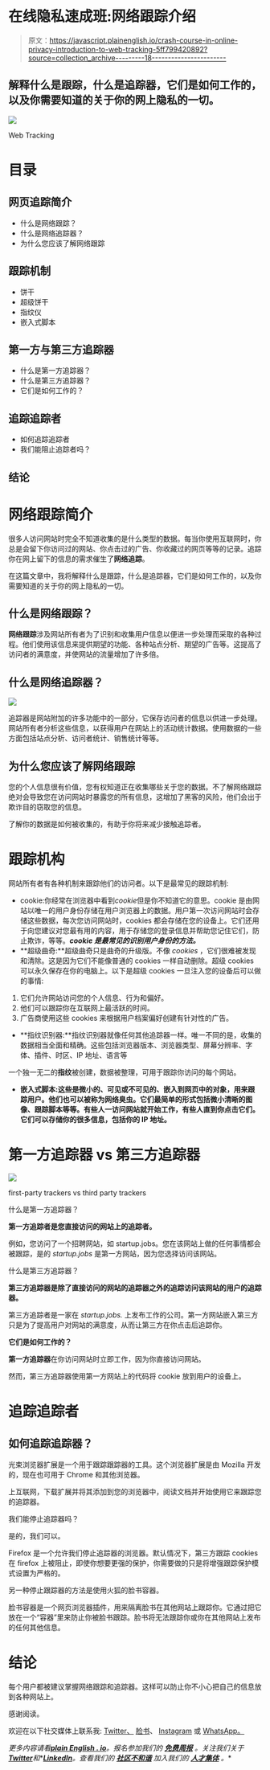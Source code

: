 # 在线隐私速成班:网络跟踪介绍

> 原文：<https://javascript.plainenglish.io/crash-course-in-online-privacy-introduction-to-web-tracking-5ff799420892?source=collection_archive---------18----------------------->

## 解释什么是跟踪，什么是追踪器，它们是如何工作的，以及你需要知道的关于你的网上隐私的一切。

![](img/73ae9eacfaec31aef1d8429fc2c131fa.png)

Web Tracking

# **目录**

## 网页追踪简介

*   什么是网络跟踪？
*   什么是网络追踪器？
*   为什么您应该了解网络跟踪

## 跟踪机制

*   饼干
*   超级饼干
*   指纹仪
*   嵌入式脚本

## 第一方与第三方追踪器

*   什么是第一方追踪器？
*   什么是第三方追踪器？
*   它们是如何工作的？

## 追踪追踪者

*   如何追踪追踪者
*   我们能阻止追踪者吗？

## 结论

# **网络跟踪简介**

很多人访问网站时完全不知道收集的是什么类型的数据。每当你使用互联网时，你总是会留下你访问过的网站、你点击过的广告、你收藏过的网页等等的记录。追踪你在网上留下的信息的需求催生了**网络追踪**。

在这篇文章中，我将解释什么是跟踪，什么是追踪器，它们是如何工作的，以及你需要知道的关于你的网上隐私的一切。

## 什么是网络跟踪？

**网络跟踪**涉及网站所有者为了识别和收集用户信息以便进一步处理而采取的各种过程。他们使用该信息来提供期望的功能、各种站点分析、期望的广告等。这提高了访问者的满意度，并使网站的流量增加了许多倍。

## 什么是网络追踪器？

![](img/b8f85d1b47a7d15b789c1a31f23d9f87.png)

追踪器是网站附加的许多功能中的一部分，它保存访问者的信息以供进一步处理。网站所有者分析这些信息，以获得用户在网站上的活动统计数据。使用数据的一些方面包括站点分析、访问者统计、销售统计等等。

## 为什么您应该了解网络跟踪

您的个人信息很有价值，您有权知道正在收集哪些关于您的数据。不了解网络跟踪绝对会导致您在访问网站时暴露您的所有信息，这增加了黑客的风险，他们会出于欺诈目的窃取您的信息。

了解你的数据是如何被收集的，有助于你将来减少接触追踪者。

# **跟踪机构**

网站所有者有各种机制来跟踪他们的访问者。以下是最常见的跟踪机制:

*   cookie:你经常在浏览器中看到*cookie*但是你不知道它的意思。cookie 是由网站以唯一的用户身份存储在用户浏览器上的数据。用户第一次访问网站时会存储这些数据，每次您访问网站时，cookies 都会存储在您的设备上。它们还用于向您建议对您最有用的内容，用于存储您的登录信息并帮助您记住它们，防止欺诈，等等。***cookie 是最常见的识别用户身份的方法。***
*   **超级曲奇:**超级曲奇只是曲奇的升级版。不像 *cookies* ，它们很难被发现和清除。这是因为它们不能像普通的 cookies 一样自动删除。超级 cookies 可以永久保存在你的电脑上。以下是超级 cookies 一旦注入您的设备后可以做的事情:

1.  它们允许网站访问您的个人信息、行为和偏好。
2.  他们可以跟踪你在互联网上最活跃的时间。
3.  广告商使用这些 cookies 来根据用户档案偏好创建有针对性的广告。

*   **指纹识别器:**指纹识别器就像任何其他追踪器一样。唯一不同的是，收集的数据相当全面和精确。这些包括浏览器版本、浏览器类型、屏幕分辨率、字体、插件、时区、IP 地址、语言等

一个独一无二的**指纹**被创建，数据被整理，可用于跟踪你访问的每个网站。

*   **嵌入式脚本:**这些是微小的、可见或不可见的、嵌入到网页中的对象，用来跟踪用户。他们也可以被称为**网络臭虫。它们最简单的形式包括微小清晰的图像、跟踪脚本等等。有些人一访问网站就开始工作，有些人直到你点击它们。它们可以存储你的很多信息，包括你的 IP 地址。**

# **第一方追踪器 vs 第三方追踪器**

![](img/9c05664059c728b644440bdc2b7f2b8e.png)

first-party trackers vs third party trackers

什么是第一方追踪器？

**第一方追踪者是您直接访问的网站上的追踪者。**

例如，您访问了一个招聘网站，如 startup.jobs。您在该网站上做的任何事情都会被跟踪，是的 *startup.jobs* 是第一方网站，因为您选择访问该网站。

什么是第三方追踪器？

**第三方追踪器是除了直接访问的网站的追踪器之外的追踪访问该网站的用户的追踪器。**

第三方追踪者是一家在 *startup.jobs.* 上发布工作的公司。第一方网站嵌入第三方只是为了提高用户对网站的满意度，从而让第三方在你点击后追踪你。

**它们是如何工作的？**

**第一方追踪器**在你访问网站时立即工作，因为你直接访问网站。

然而，第三方追踪器使用第一方网站上的代码将 cookie 放到用户的设备上。

# **追踪追踪者**

## **如何追踪追踪器？**

光束浏览器扩展是一个用于跟踪跟踪器的工具。这个浏览器扩展是由 Mozilla 开发的，现在也可用于 Chrome 和其他浏览器。

上互联网，下载扩展并将其添加到您的浏览器中，阅读文档并开始使用它来跟踪您的追踪器。

我们能停止追踪器吗？

是的，我们可以。

Firefox 是一个允许我们停止追踪器的浏览器。默认情况下，第三方跟踪 cookies 在 firefox 上被阻止，即使你想要更强的保护，你需要做的只是将增强跟踪保护模式设置为严格的。

另一种停止跟踪器的方法是使用火狐的脸书容器。

脸书容器是一个网页浏览器插件，用来隔离脸书在其他网站上跟踪你。它通过把它放在一个“容器”里来防止你被脸书跟踪。脸书将无法跟踪你或你在其他网站上发布的任何其他信息。

# **结论**

每个用户都被建议掌握网络跟踪和追踪器。这样可以防止你不小心把自己的信息放到各种网站上。

感谢阅读。

欢迎在以下社交媒体上联系我: [Twitter、](https://twitter.com/devtoheeb) [脸书](https://www.facebook.com/akande.olalekan.1238)、 [Instagram](https://www.instagram.com/muh_toyyib_0/) 或 [WhatsApp。](https://wa.me/message/BUW6NXAJ2A3HA1)

*更多内容请看*[***plain English . io***](https://plainenglish.io/)*。报名参加我们的* [***免费周报***](http://newsletter.plainenglish.io/) *。关注我们关于*[***Twitter***](https://twitter.com/inPlainEngHQ)*和**[***LinkedIn***](https://www.linkedin.com/company/inplainenglish/)*。查看我们的* [***社区不和谐***](https://discord.gg/GtDtUAvyhW) *加入我们的* [***人才集体***](https://inplainenglish.pallet.com/talent/welcome) *。**